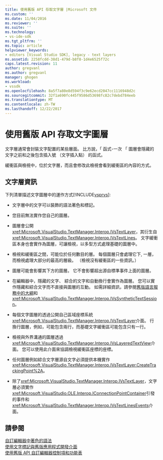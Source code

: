 ```yaml
---
title: 使用舊版 API 存取文字層 |Microsoft 文件
ms.custom: ''
ms.date: 11/04/2016
ms.reviewer: ''
ms.suite: ''
ms.technology:
- vs-ide-sdk
ms.tgt_pltfrm: ''
ms.topic: article
helpviewer_keywords:
- editors [Visual Studio SDK], legacy - text layers
ms.assetid: 2258fcdd-38d1-479d-b8f8-1d4e6525f72c
caps.latest.revision: 11
author: gregvanl
ms.author: gregvanl
manager: ghogen
ms.workload:
- vssdk
ms.openlocfilehash: 8a5f7a80e8d594f3c9e62ecd2047cc1116948d2c
ms.sourcegitcommit: 32f1a690fc445f9586d53698fc82c7debd784eeb
ms.translationtype: MT
ms.contentlocale: zh-TW
ms.lasthandoff: 12/22/2017
---
```

# <a name="accessing-text-layers-by-using-the-legacy-api"></a>使用舊版 API 存取文字圖層
文字層通常會封裝文字配置的某些層面。 比方說，「 函式-一次 「 圖層會隱藏的文字之前和之後包含插入號 （文字插入點） 的函式。  
  
 緩衝區與檢視中，位於文字層，而且會修改此檢視會看到緩衝區的內容的方式。  
  
## <a name="text-layer-information"></a>文字層資訊  
 下列清單描述文字圖層中的運作方式[!INCLUDE[vsprvs](../code-quality/includes/vsprvs_md.md)]:  
  
-   文字層中的文字可以裝飾的語法著色和標記。  
  
-   您目前無法實作您自己的圖層。  
  
-   圖層會公開<xref:Microsoft.VisualStudio.TextManager.Interop.IVsTextLayer>，其衍生自<xref:Microsoft.VisualStudio.TextManager.Interop.IVsTextLines>。 文字緩衝區本身也會實作為圖層，可讓檢視，以多型方式處理基礎的圖層中。  
  
-   檢視和緩衝區之間，可能位於任何數目的層。 每個圖層只會處理它下, 一層，而檢視處理大部分的最高的層級。 （檢視沒有緩衝區的一些資訊。）  
  
-   圖層可能會影響其下方的圖層。 它不會影響超出源自標準事件上面的圖層。  
  
-   在編輯器中，隱藏的文字、 綜合的文字和自動換行會實作為圖層。 您可以實作隱藏和綜合文字而不直接與圖層的互動。 如需詳細資訊，請參閱[舊版語言服務中的大綱](../extensibility/internals/outlining-in-a-legacy-language-service.md)和<xref:Microsoft.VisualStudio.TextManager.Interop.IVsSyntheticTextSession>。  
  
-   每個文字圖層的透過公開自己區域座標系統<xref:Microsoft.VisualStudio.TextManager.Interop.IVsTextLayer>介面。 行換行圖層，例如，可能包含兩行，而基礎文字緩衝區可能包含只有一行。  
  
-   檢視與外界溝通的圖層透過<xref:Microsoft.VisualStudio.TextManager.Interop.IVsLayeredTextView>介面。 您可以使用此介面來協調檢視緩衝區座標的座標。  
  
-   任何圖層例如綜合文字層源自文字必須提供本機實作<xref:Microsoft.VisualStudio.TextManager.Interop.IVsTextLayer.CreateTrackingPoint%2A>。  
  
-   除了<xref:Microsoft.VisualStudio.TextManager.Interop.IVsTextLayer>，文字層必須實作<xref:Microsoft.VisualStudio.OLE.Interop.IConnectionPointContainer>引發的事件和<xref:Microsoft.VisualStudio.TextManager.Interop.IVsTextLinesEvents>介面。  
  
## <a name="see-also"></a>請參閱  
 [自訂編輯器中著色的語法](../extensibility/syntax-coloring-in-custom-editors.md)   
 [使用文字標記與舊版應用程式開發介面](../extensibility/using-text-markers-with-the-legacy-api.md)   
 [使用舊版 API 自訂編輯器控制項和功能表](../extensibility/customizing-editor-controls-and-menus-by-using-the-legacy-api.md)